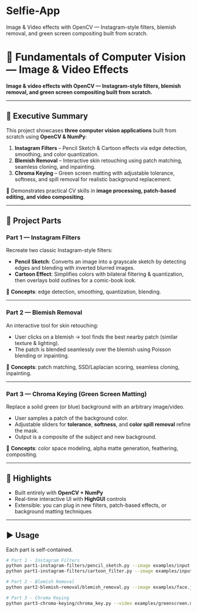 # Selfie-App
Image &amp; Video effects with OpenCV — Instagram-style filters, blemish removal, and green screen compositing built from scratch.

# 🎨 Fundamentals of Computer Vision — Image & Video Effects  

**Image & video effects with OpenCV — Instagram-style filters, blemish removal, and green screen compositing built from scratch.**

---

## 📌 Executive Summary  
This project showcases **three computer vision applications** built from scratch using **OpenCV & NumPy**:  
1. **Instagram Filters** – Pencil Sketch & Cartoon effects via edge detection, smoothing, and color quantization.  
2. **Blemish Removal** – Interactive skin retouching using patch matching, seamless cloning, and inpainting.  
3. **Chroma Keying** – Green screen matting with adjustable tolerance, softness, and spill removal for realistic background replacement.  

🔑 Demonstrates practical CV skills in **image processing, patch-based editing, and video compositing**.  

---

## 📂 Project Parts  

### **Part 1 — Instagram Filters**  
Recreate two classic Instagram-style filters:  
- **Pencil Sketch**: Converts an image into a grayscale sketch by detecting edges and blending with inverted blurred images.  
- **Cartoon Effect**: Simplifies colors with bilateral filtering & quantization, then overlays bold outlines for a comic-book look.  

🔑 **Concepts**: edge detection, smoothing, quantization, blending.  

---

### **Part 2 — Blemish Removal**  
An interactive tool for skin retouching:  
- User clicks on a blemish → tool finds the best nearby patch (similar texture & lighting).  
- The patch is blended seamlessly over the blemish using Poisson blending or inpainting.  

🔑 **Concepts**: patch matching, SSD/Laplacian scoring, seamless cloning, inpainting.  

---

### **Part 3 — Chroma Keying (Green Screen Matting)**  
Replace a solid green (or blue) background with an arbitrary image/video.  
- User samples a patch of the background color.  
- Adjustable sliders for **tolerance**, **softness**, and **color spill removal** refine the mask.  
- Output is a composite of the subject and new background.  

🔑 **Concepts**: color space modeling, alpha matte generation, feathering, compositing.  

---

## 🚀 Highlights  
- Built entirely with **OpenCV + NumPy**  
- Real-time interactive UI with **HighGUI** controls  
- Extensible: you can plug in new filters, patch-based effects, or background matting techniques  

---

## ▶️ Usage  

Each part is self-contained.  

```bash
# Part 1 - Instagram Filters
python part1-instagram-filters/pencil_sketch.py --image examples/input.jpg --output output_sketch.jpg
python part1-instagram-filters/cartoon_filter.py --image examples/input.jpg --output output_cartoon.jpg

# Part 2 - Blemish Removal
python part2-blemish-removal/blemish_removal.py --image examples/face.jpg

# Part 3 - Chroma Keying
python part3-chroma-keying/chroma_key.py --video examples/greenscreen.mp4 --bg-img examples/bg.jpg --out output.mp4
